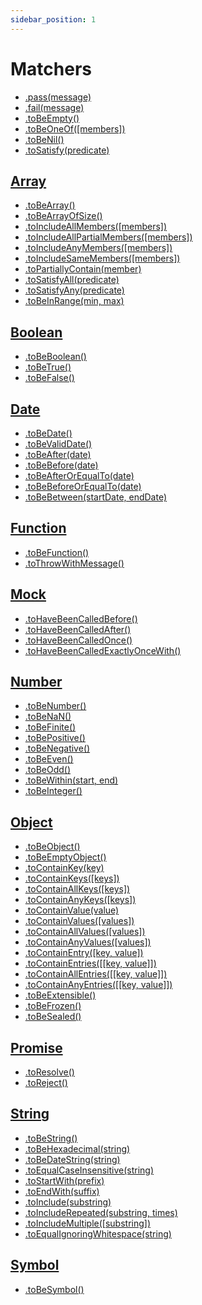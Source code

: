 ```yaml
---
sidebar_position: 1
---
```


# Matchers

- [.pass(message)](/docs/matchers/pass)
- [.fail(message)](/docs/matchers/fail)
- [.toBeEmpty()](/docs/matchers/tobeempty)
- [.toBeOneOf([members])](/docs/matchers/tobeoneof)
- [.toBeNil()](/docs/matchers/tobenil)
- [.toSatisfy(predicate)](/docs/matchers/tosatisfy)

## [Array](/docs/matchers/array)

- [.toBeArray()](/docs/matchers/array/#tobearray)
- [.toBeArrayOfSize()](/docs/matchers/array/#tobearrayofsize)
- [.toIncludeAllMembers([members])](/docs/matchers/array/#toincludeallmembersmembers)
- [.toIncludeAllPartialMembers([members])](/docs/matchers/array/#toincludeallpartialmembersmembers)
- [.toIncludeAnyMembers([members])](/docs/matchers/array/#toincludeanymembersmembers)
- [.toIncludeSameMembers([members])](/docs/matchers/array/#toincludesamemembersmembers)
- [.toPartiallyContain(member)](/docs/matchers/array/#topartiallycontainmember)
- [.toSatisfyAll(predicate)](/docs/matchers/array/#tosatisfyallpredicate)
- [.toSatisfyAny(predicate)](/docs/matchers/array/#tosatisfyanypredicate)
- [.toBeInRange(min, max)](/docs/matchers/array/#tobeinrangemin-max)

## [Boolean](/docs/matchers/boolean)

- [.toBeBoolean()](/docs/matchers/boolean/#tobeboolean)
- [.toBeTrue()](/docs/matchers/boolean/#tobetrue)
- [.toBeFalse()](/docs/matchers/boolean/#tobefalse)

## [Date](/docs/matchers/date)

- [.toBeDate()](/docs/matchers/date/#tobedate)
- [.toBeValidDate()](/docs/matchers/date/#tobevaliddate)
- [.toBeAfter(date)](/docs/matchers/date/#tobeafterdate)
- [.toBeBefore(date)](/docs/matchers/date/#tobebeforedate)
- [.toBeAfterOrEqualTo(date)](/docs/matchers/date/#tobeafterorequaltodate)
- [.toBeBeforeOrEqualTo(date)](/docs/matchers/date/#tobebeforeorequaltodate)
- [.toBeBetween(startDate, endDate)](/docs/matchers/date/#tobebetweenstartdate-enddate)

## [Function](/docs/matchers/function)

- [.toBeFunction()](/docs/matchers/function/#tobefunction)
- [.toThrowWithMessage()](/docs/matchers/function/#tothrowwithmessagetype-message)

## [Mock](/docs/matchers/mock)

- [.toHaveBeenCalledBefore()](/docs/matchers/mock/#tohavebeencalledbefore)
- [.toHaveBeenCalledAfter()](/docs/matchers/mock/#tohavebeencalledafter)
- [.toHaveBeenCalledOnce()](/docs/matchers/mock/#tohavebeencalledonce)
- [.toHaveBeenCalledExactlyOnceWith()](/docs/matchers/mock/#tohavebeencalledexactlyoncewith)

## [Number](/docs/matchers/number)

- [.toBeNumber()](/docs/matchers/number/#tobenumber)
- [.toBeNaN()](/docs/matchers/number/#tobenan)
- [.toBeFinite()](/docs/matchers/number/#tobefinite)
- [.toBePositive()](/docs/matchers/number/#tobepositive)
- [.toBeNegative()](/docs/matchers/number/#tobenegative)
- [.toBeEven()](/docs/matchers/number/#tobeeven)
- [.toBeOdd()](/docs/matchers/number/#tobeodd)
- [.toBeWithin(start, end)](/docs/matchers/number/#tobewithinstart-end)
- [.toBeInteger()](/docs/matchers/number/#tobeinteger)

## [Object](/docs/matchers/object)

- [.toBeObject()](/docs/matchers/object/#tobeobject)
- [.toBeEmptyObject()](/docs/matchers/object/#tobeemptyobject)
- [.toContainKey(key)](/docs/matchers/object/#tocontainkeykey)
- [.toContainKeys([keys])](/docs/matchers/object/#tocontainkeyskeys)
- [.toContainAllKeys([keys])](/docs/matchers/object/#tocontainallkeyskeys)
- [.toContainAnyKeys([keys])](/docs/matchers/object/#tocontainanykeyskeys)
- [.toContainValue(value)](/docs/matchers/object/#tocontainvaluevalue)
- [.toContainValues([values])](/docs/matchers/object/#tocontainvaluesvalues)
- [.toContainAllValues([values])](/docs/matchers/object/#tocontainallvaluesvalues)
- [.toContainAnyValues([values])](/docs/matchers/object/#tocontainanyvaluesvalues)
- [.toContainEntry([key, value])](/docs/matchers/object/#tocontainentrykey-value)
- [.toContainEntries([[key, value]])](/docs/matchers/object/#tocontainentrieskey-value)
- [.toContainAllEntries([[key, value]])](/docs/matchers/object/#tocontainallentrieskey-value)
- [.toContainAnyEntries([[key, value]])](/docs/matchers/object/#tocontainanyentrieskey-value)
- [.toBeExtensible()](/docs/matchers/object/#tobeextensible)
- [.toBeFrozen()](/docs/matchers/object/#tobefrozen)
- [.toBeSealed()](/docs/matchers/object/#tobesealed)

## [Promise](/docs/matchers/promise)

- [.toResolve()](/docs/matchers/promise/#toresolve)
- [.toReject()](/docs/matchers/promise/#toreject)

## [String](/docs/matchers/string)

- [.toBeString()](/docs/matchers/string/#tobestring)
- [.toBeHexadecimal(string)](/docs/matchers/string/#tobehexadecimal)
- [.toBeDateString(string)](/docs/matchers/string/#tobedatestringstring)
- [.toEqualCaseInsensitive(string)](/docs/matchers/string/#toequalcaseinsensitivestring)
- [.toStartWith(prefix)](/docs/matchers/string/#tostartwithprefix)
- [.toEndWith(suffix)](/docs/matchers/string/#toendwithsuffix)
- [.toInclude(substring)](/docs/matchers/string/#toincludesubstring)
- [.toIncludeRepeated(substring, times)](/docs/matchers/string/#toincluderepeatedsubstring-times)
- [.toIncludeMultiple([substring])](/docs/matchers/string/#toincludemultiplesubstring)
- [.toEqualIgnoringWhitespace(string)](/docs/matchers/string/#toequalignoringwhitespacestring)

## [Symbol](/docs/matchers/symbol)

- [.toBeSymbol()](/docs/matchers/symbol/#tobesymbol)
